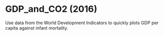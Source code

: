# GDP_and_CO2 (2016)

Use data from the World Development Indicators to quickly plots GDP per capita against infant mortality.